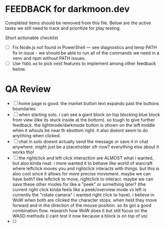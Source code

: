 # FEEDBACK for darkmoon.dev

Completed items should be removed from this file. Below are the active tasks we still need to track and prioritize for play testing.

Short actionable checklist

- [ ] Fix Node.js not found in PowerShell — see diagnostics and temp PATH fix in issue - we should be able to run all of the commands we need in a venv and npm without PATH issues.
- [ ] Use `TODO.md` to pick next features to implement among other feedback below.

# QA Review

- [ ] home page is good. the market button text expands past the buttons boundaries
- [ ] when starting solo. i can see a giant block on top blocking blue block from view (like its stuck inside at the bottom). so tough to give further feedback. the lightmode/darkmode button is shown on the left middle when it whouls be near th ebottom right. it also doesnt seem to do anytihing when clicked.
- [ ] chat in solo doesnt actually send the message or save it in chat anywhere. might just be a placeholder ofr now? everything else about it works tho!
- [ ] the rightclick and left click interaction are ALMOST what i wanted, but also kinda neat. i more wanted it to behave like world of warcraft where leftclick moves you and rightclick interacts with things. but this is also cool since it allows for more precise movement. maybe we can have both? like leftclick to move, rightclick to interact. maybe we can save these other modes for like a "peek" or something later? (the current right click kinda feels like a peek/overview mode vs left is currently the "rotate camera" i wanted right click to have). i believe in WoW when both are clicked the character stops. when held they move forward and in the direction of the mouse position. so its got a good combination flow. research how WoW does it but still focus on the WASD methods (i cant test it now because a block is on top of us)
- [ ]
